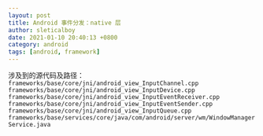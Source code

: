 ```yaml
---
layout: post
title: Android 事件分发：native 层
author: sleticalboy
date: 2021-01-10 20:40:13 +0800
category: android
tags: [android, framework]
---
```


涉及到的源代码及路径：
`frameworks/base/core/jni/android_view_InputChannel.cpp`<br/>
`frameworks/base/core/jni/android_view_InputDevice.cpp`<br/>
`frameworks/base/core/jni/android_view_InputEventReceiver.cpp`<br/>
`frameworks/base/core/jni/android_view_InputEventSender.cpp`<br/>
`frameworks/base/core/jni/android_view_InputQueue.cpp`<br/>
`frameworks/base/services/core/java/com/android/server/wm/WindowManagerService.java`<br/>
